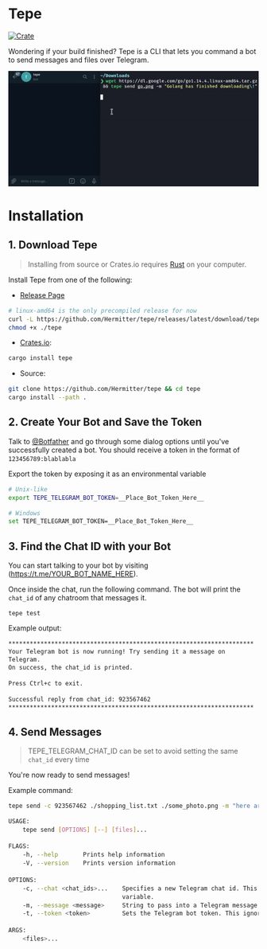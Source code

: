 # Tepe

[![Crate](https://img.shields.io/crates/v/tepe.svg)](https://crates.io/crates/tepe)

Wondering if your build finished? Tepe is a CLI that lets you command a bot to send messages and files over Telegram.

![](assets/preview.gif)

# Installation

## 1. Download Tepe
> Installing from source or Crates.io requires [Rust](http://rustup.rs/) on your computer.

Install Tepe from one of the following:

- [Release Page](https://github.com/Hermitter/tepe/releases/latest)
```bash
# linux-amd64 is the only precompiled release for now
curl -L https://github.com/Hermitter/tepe/releases/latest/download/tepe-linux-amd64 -o tepe
chmod +x ./tepe
```

- [Crates.io](https://crates.io/crates/tepe):

```bash
cargo install tepe
```

- Source:

```bash
git clone https://github.com/Hermitter/tepe && cd tepe
cargo install --path .
```

## 2. Create Your Bot and Save the Token

Talk to [@Botfather](https://t.me/botfather) and go through some dialog options until you've successfully created a bot. You should receive a token in the format of `123456789:blablabla`

Export the token by exposing it as an environmental variable

```bash
# Unix-like
export TEPE_TELEGRAM_BOT_TOKEN=__Place_Bot_Token_Here__
```

```bash
# Windows
set TEPE_TELEGRAM_BOT_TOKEN=__Place_Bot_Token_Here__
```

## 3. Find the Chat ID with your Bot

You can start talking to your bot by visiting (https://t.me/YOUR_BOT_NAME_HERE).

Once inside the chat, run the following command. The bot will print the `chat_id` of any chatroom that messages it.

```
tepe test
```

Example output:

```
*********************************************************************
Your Telegram bot is now running! Try sending it a message on Telegram.
On success, the chat_id is printed.

Press Ctrl+c to exit.

Successful reply from chat_id: 923567462
*********************************************************************
```

## 4. Send Messages

> TEPE_TELEGRAM_CHAT_ID can be set to avoid setting the same `chat_id` every time

You're now ready to send messages!

Example command:

```bash
tepe send -c 923567462 ./shopping_list.txt ./some_photo.png -m "here are your things"
```

```bash
USAGE:
    tepe send [OPTIONS] [--] [files]...

FLAGS:
    -h, --help       Prints help information
    -V, --version    Prints version information

OPTIONS:
    -c, --chat <chat_ids>...    Specifies a new Telegram chat id. This will not ignore the TEPE_TELEGRAM_CHAT_ID
                                variable.
    -m, --message <message>     String to pass into a Telegram message.
    -t, --token <token>         Sets the Telegram bot token. This ignores the TEPE_TELEGRAM_BOT_TOKEN variable.

ARGS:
    <files>...
```

